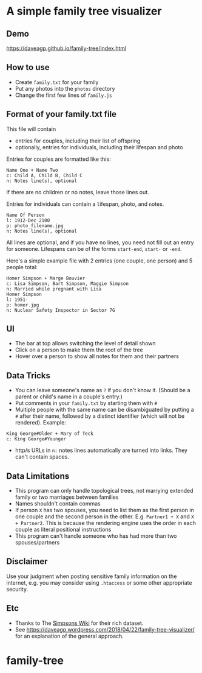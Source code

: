 # A simple family tree visualizer

## Demo
https://daveagp.github.io/family-tree/index.html

## How to use
* Create `family.txt` for your family
* Put any photos into the `photos` directory
* Change the first few lines of `family.js`

## Format of your family.txt file
This file will contain
* entries for couples, including their list of offspring
* optionally, entries for individuals, including their lifespan and photo

Entries for couples are formatted like this:
```
Name One + Name Two
c: Child A, Child B, Child C
n: Notes line(s), optional
```
If there are no children or no notes, leave those lines out.

Entries for individuals can contain a `l`ifespan, `p`hoto, and `n`otes.
```
Name Of Person
l: 1912-Dec 2100
p: photo_filename.jpg
n: Notes line(s), optional
```
All lines are optional, and if you have no lines, you need not fill out an entry for someone.
Lifespans can be of the forms `start-end`, `start-` or `-end`.

Here's a simple example file with 2 entries (one couple, one person) and 5 people total:
```
Homer Simpson + Marge Bouvier
c: Lisa Simpson, Bart Simpson, Maggie Simpson
n: Married while pregnant with Lisa
Homer Simpson
l: 1951-
p: homer.jpg
n: Nuclear Safety Inspector in Sector 7G
```

## UI
* The bar at top allows switching the level of detail shown
* Click on a person to make them the root of the tree
* Hover over a person to show all notes for them and their partners

## Data Tricks
* You can leave someone's name as `?` if you don't know it. (Should be a parent or child's name in a couple's entry.)
* Put comments in your `family.txt` by starting them with `#`
* Multiple people with the same name can be disambiguated by putting a `#` after their name, followed by a distinct identifier (which will not be rendered). Example:
```
King George#Older + Mary of Teck
c: King George#Younger
```
* http/s URLs in `n:` notes lines automatically are turned into links. They can't contain spaces.

## Data Limitations
* This program can only handle topological trees, not marrying extended family or two marriages between families
* Names shouldn't contain commas
* If person `X` has two spouses, you need to list them as the first person in one couple and the second person in the other. E.g. `Partner1 + X` and `X + Partner2`. This is because the rendering engine uses the order in each couple as literal positional instructions
* This program can't handle someone who has had more than two spouses/partners

## Disclaimer
Use your judgment when posting sensitive family information on the internet, e.g. you may consider using `.htaccess` or some other appropriate security.

## Etc
* Thanks to The [Simpsons Wiki](http://simpsons.wikia.com/wiki/Portal:All_Simpson_Characters) for their rich dataset.
* See https://daveagp.wordpress.com/2018/04/22/family-tree-visualizer/ for an explanation of the general approach.
# family-tree
